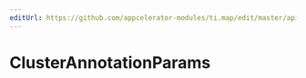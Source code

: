 ```yaml
---
editUrl: https://github.com/appcelerator-modules/ti.map/edit/master/apidoc/View.yml
---
```

# ClusterAnnotationParams

<TypeHeader/>

<ApiDocs/>
